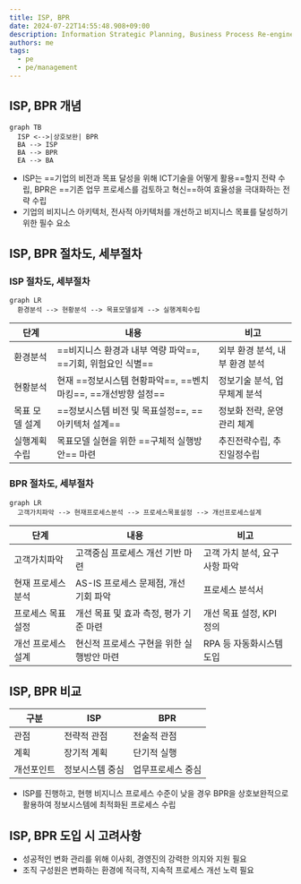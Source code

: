 ```yaml
---
title: ISP, BPR
date: 2024-07-22T14:55:48.908+09:00
description: Information Strategic Planning, Business Process Re-engineering
authors: me
tags: 
  - pe
  - pe/management
---
```


## ISP, BPR 개념

```mermaid
graph TB
  ISP <-->|상호보완| BPR
  BA --> ISP
  BA --> BPR
  EA --> BA
```

- ISP는 ==기업의 비전과 목표 달성을 위해 ICT기술을 어떻게 활용==할지 전략 수립, BPR은 ==기존 업무 프로세스를 검토하고 혁신==하여 효율성을 극대화하는 전략 수립
- 기업의 비지니스 아키텍처, 전사적 아키텍처를 개선하고 비지니스 목표를 달성하기 위한 필수 요소

## ISP, BPR 절차도, 세부절차

### ISP 절차도, 세부절차

```mermaid
graph LR
  환경분석 --> 현황분석 --> 목표모델설계 --> 실행계획수립
```

| 단계 | 내용 | 비고 |
| --- | --- | --- |
| 환경분석 | ==비지니스 환경과 내부 역량 파악==, ==기회, 위험요인 식별== | 외부 환경 분석, 내부 환경 분석 |
| 현황분석 | 현재 ==정보시스템 현황파악==, ==벤치마킹==, ==개선방향 설정== | 정보기술 분석, 업무체계 분석 |
| 목표 모델 설계 | ==정보시스템 비전 및 목표설정==, ==아키텍처 설계== | 정보화 전략, 운영관리 체계 |
| 실행계획수립 | 목표모델 실현을 위한 ==구체적 실행방안== 마련 | 추진전략수립, 추진일정수립 |

### BPR 절차도, 세부절차

```mermaid
graph LR
  고객가치파악 --> 현재프로세스분석 --> 프로세스목표설정 --> 개선프로세스설계
```

| 단계 | 내용 | 비고 |
| --- | --- | --- |
| 고객가치파악 | 고객중심 프로세스 개선 기반 마련 | 고객 가치 분석, 요구사항 파악 |
| 현재 프로세스 분석 | AS-IS 프로세스 문제점, 개선 기회 파악 | 프로세스 분석서 |
| 프로세스 목표 설정 | 개선 목표 및 효과 측정, 평가 기준 마련 | 개선 목표 설정, KPI 정의 |
| 개선 프로세스 설계 | 현신적 프로세스 구현을 위한 실행방안 마련 | RPA 등 자동화시스템 도입 |

## ISP, BPR 비교

| 구분 | ISP | BPR |
| --- | --- | --- |
| 관점 | 전략적 관점 | 전술적 관점 |
| 계획 | 장기적 계획 | 단기적 실행 |
| 개선포인트 | 정보시스템 중심 | 업무프로세스 중심 |

- ISP를 진행하고, 현행 비지니스 프로세스 수준이 낮을 경우 BPR을 상호보완적으로 활용하여 정보시스템에 최적화된 프로세스 수립

## ISP, BPR 도입 시 고려사항

- 성공적인 변화 관리를 위해 이사회, 경영진의 강력한 의지와 지원 필요
- 조직 구성원은 변화하는 환경에 적극적, 지속적 프로세스 개선 노력 필요
